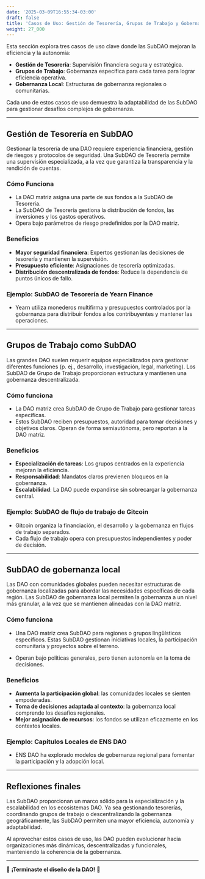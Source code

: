 ```yaml
---
date: '2025-03-09T16:55:34-03:00'
draft: false
title: 'Casos de Uso: Gestión de Tesorería, Grupos de Trabajo y Gobernanza Local'
weight: 27_000
---
```


Esta sección explora tres casos de uso clave donde las SubDAO mejoran la eficiencia y la autonomía:

- **Gestión de Tesorería**: Supervisión financiera segura y estratégica.
- **Grupos de Trabajo**: Gobernanza específica para cada tarea para lograr eficiencia operativa.
- **Gobernanza Local**: Estructuras de gobernanza regionales o comunitarias.

Cada uno de estos casos de uso demuestra la adaptabilidad de las SubDAO para gestionar desafíos complejos de gobernanza.

- ---

## **Gestión de Tesorería en SubDAO**

Gestionar la tesorería de una DAO requiere experiencia financiera, gestión de riesgos y protocolos de seguridad. Una SubDAO de Tesorería permite una supervisión especializada, a la vez que garantiza la transparencia y la rendición de cuentas.

### **Cómo Funciona**
- La DAO matriz asigna una parte de sus fondos a la SubDAO de Tesorería.
- La SubDAO de Tesorería gestiona la distribución de fondos, las inversiones y los gastos operativos.
- Opera bajo parámetros de riesgo predefinidos por la DAO matriz.

### **Beneficios**
- **Mayor seguridad financiera**: Expertos gestionan las decisiones de tesorería y mantienen la supervisión.
- **Presupuesto eficiente**: Asignaciones de tesorería optimizadas.
- **Distribución descentralizada de fondos**: Reduce la dependencia de puntos únicos de fallo.

### **Ejemplo: SubDAO de Tesorería de Yearn Finance**
- Yearn utiliza monederos multifirma y presupuestos controlados por la gobernanza para distribuir fondos a los contribuyentes y mantener las operaciones.

---

## **Grupos de Trabajo como SubDAO**

Las grandes DAO suelen requerir equipos especializados para gestionar diferentes funciones (p. ej., desarrollo, investigación, legal, marketing). Los SubDAO de Grupo de Trabajo proporcionan estructura y mantienen una gobernanza descentralizada.

### **Cómo funciona**
- La DAO matriz crea SubDAO de Grupo de Trabajo para gestionar tareas específicas.
- Estos SubDAO reciben presupuestos, autoridad para tomar decisiones y objetivos claros. Operan de forma semiautónoma, pero reportan a la DAO matriz.

### **Beneficios**
- **Especialización de tareas**: Los grupos centrados en la experiencia mejoran la eficiencia.
- **Responsabilidad**: Mandatos claros previenen bloqueos en la gobernanza.
- **Escalabilidad**: La DAO puede expandirse sin sobrecargar la gobernanza central.

### **Ejemplo: SubDAO de flujo de trabajo de Gitcoin**
- Gitcoin organiza la financiación, el desarrollo y la gobernanza en flujos de trabajo separados.
- Cada flujo de trabajo opera con presupuestos independientes y poder de decisión.

---

## **SubDAO de gobernanza local**

Las DAO con comunidades globales pueden necesitar estructuras de gobernanza localizadas para abordar las necesidades específicas de cada región. Las SubDAO de gobernanza local permiten la gobernanza a un nivel más granular, a la vez que se mantienen alineadas con la DAO matriz.

### **Cómo funciona**
- Una DAO matriz crea SubDAO para regiones o grupos lingüísticos específicos. Estas SubDAO gestionan iniciativas locales, la participación comunitaria y proyectos sobre el terreno.

- Operan bajo políticas generales, pero tienen autonomía en la toma de decisiones.

### **Beneficios**
- **Aumenta la participación global**: las comunidades locales se sienten empoderadas.
- **Toma de decisiones adaptada al contexto**: la gobernanza local comprende los desafíos regionales.
- **Mejor asignación de recursos**: los fondos se utilizan eficazmente en los contextos locales.

### **Ejemplo: Capítulos Locales de ENS DAO**
- ENS DAO ha explorado modelos de gobernanza regional para fomentar la participación y la adopción local.

---

## **Reflexiones finales**

Las SubDAO proporcionan un marco sólido para la especialización y la escalabilidad en los ecosistemas DAO. Ya sea gestionando tesorerías, coordinando grupos de trabajo o descentralizando la gobernanza geográficamente, las SubDAO permiten una mayor eficiencia, autonomía y adaptabilidad.

Al aprovechar estos casos de uso, las DAO pueden evolucionar hacia organizaciones más dinámicas, descentralizadas y funcionales, manteniendo la coherencia de la gobernanza.

---

🔖 **¡Terminaste el diseño de la DAO!** 🔖